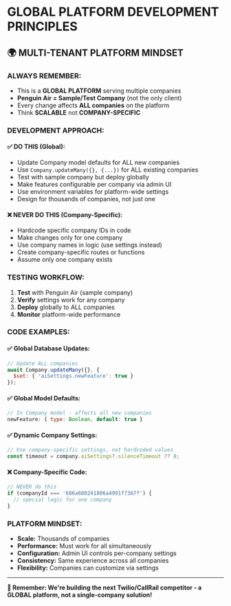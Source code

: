 # GLOBAL PLATFORM DEVELOPMENT PRINCIPLES

## 🌍 **MULTI-TENANT PLATFORM MINDSET**

### **ALWAYS REMEMBER:**
- This is a **GLOBAL PLATFORM** serving multiple companies
- **Penguin Air = Sample/Test Company** (not the only client)
- Every change affects **ALL companies** on the platform
- Think **SCALABLE** not **COMPANY-SPECIFIC**

### **DEVELOPMENT APPROACH:**

#### ✅ **DO THIS (Global):**
- Update Company model defaults for ALL new companies
- Use `Company.updateMany({}, {...})` for ALL existing companies
- Test with sample company but deploy globally
- Make features configurable per company via admin UI
- Use environment variables for platform-wide settings
- Design for thousands of companies, not just one

#### ❌ **NEVER DO THIS (Company-Specific):**
- Hardcode specific company IDs in code
- Make changes only for one company
- Use company names in logic (use settings instead)
- Create company-specific routes or functions
- Assume only one company exists

### **TESTING WORKFLOW:**
1. **Test** with Penguin Air (sample company)
2. **Verify** settings work for any company
3. **Deploy** globally to ALL companies
4. **Monitor** platform-wide performance

### **CODE EXAMPLES:**

#### ✅ **Global Database Updates:**
```javascript
// Update ALL companies
await Company.updateMany({}, { 
  $set: { 'aiSettings.newFeature': true } 
});
```

#### ✅ **Global Model Defaults:**
```javascript
// In Company model - affects all new companies
newFeature: { type: Boolean, default: true }
```

#### ✅ **Dynamic Company Settings:**
```javascript
// Use company-specific settings, not hardcoded values
const timeout = company.aiSettings?.silenceTimeout ?? 8;
```

#### ❌ **Company-Specific Code:**
```javascript
// NEVER do this
if (companyId === '686a680241806a4991f7367f') {
  // special logic for one company
}
```

### **PLATFORM MINDSET:**
- **Scale:** Thousands of companies
- **Performance:** Must work for all simultaneously  
- **Configuration:** Admin UI controls per-company settings
- **Consistency:** Same experience across all companies
- **Flexibility:** Companies can customize via settings

---

**🚀 Remember: We're building the next Twilio/CallRail competitor - a GLOBAL platform, not a single-company solution!**
